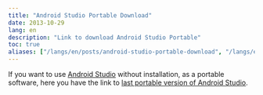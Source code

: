 ```yaml
---
title: "Android Studio Portable Download"
date: 2013-10-29
lang: en
description: "Link to download Android Studio Portable"
toc: true
aliases: ["/langs/en/posts/android-studio-portable-download", "/langs/es/posts/android-studio-portable-download"]
---
```


If you want to use [Android Studio](https://developer.android.com/studio) without installation, as a portable software, here you have the link to [last portable version of Android Studio](https://developer.android.com/studio/preview/).

